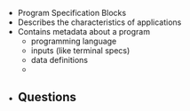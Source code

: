 - Program Specification Blocks
- Describes the characteristics of applications
- Contains metadata about a program
	- programming language
	- inputs (like terminal specs)
	- data definitions
	-
- Questions
	-